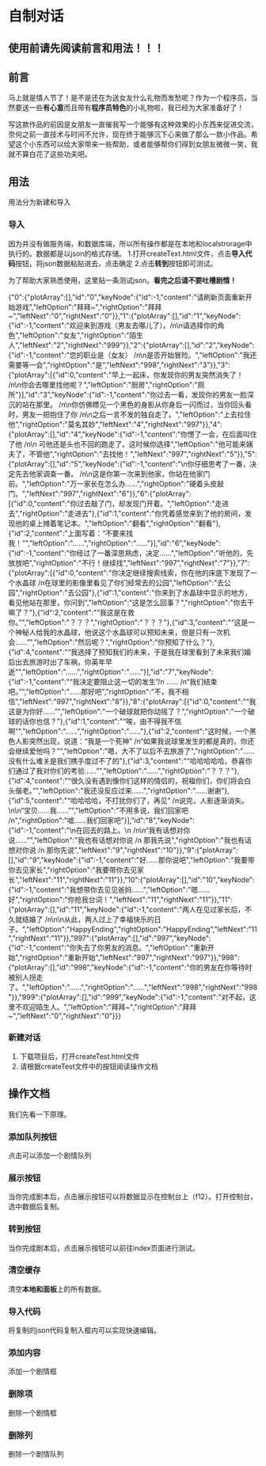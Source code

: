 # 自制对话

## 使用前请先阅读前言和用法！！！

## 前言
马上就是情人节了！是不是还在为送女友什么礼物而发愁呢？作为一个程序员，当然要送一些**有心意**而且带有**程序员特色**的小礼物啦，我已经为大家准备好了！

写这款作品的前因是女朋友一直催我写一个能够有这种效果的小东西来促进交流，奈何之前一直技术与时间不允许，现在终于能够沉下心来做了那么一款小作品。希望这个小东西可以给大家带来一些帮助，或者能够帮你们得到女朋友微微一笑，我就不算白花了这些功夫吧。

## 用法
用法分为新建和导入
### 导入
因为并没有做服务端，和数据库端，所以所有操作都是在本地和localstrorage中执行的。数据都是以json的格式存储。
1.打开createText.html文件，点击**导入代码**按钮，将json数据粘贴进去，点击确定
2.点击**转到**按钮即可测试。

为了帮助大家熟悉使用，这里贴一条测试json。**看完之后请不要吐槽剧情！**

{"0":{"plotArray":[],"id":"0","keyNode":{"id":-1,"content":"请刷新页面重新开始游戏","leftOption":"拜拜~","rightOption":"拜拜~","leftNext":"0","rightNext":"0"}},"1":{"plotArray":[],"id":"1","keyNode":{"id":-1,"content":"欢迎来到游戏（男友去哪儿了）。/n\n请选择你的角色","leftOption":"女友","rightOption":"陌生人","leftNext":"2","rightNext":"999"}},"2":{"plotArray":[],"id":"2","keyNode":{"id":-1,"content":"您的职业是（女友） /n\n是否开始冒险。","leftOption":"我还需要等一会","rightOption":"是","leftNext":"998","rightNext":"3"}},"3":{"plotArray":[{"id":0,"content":"早上一起床，你发现你的男友突然消失了！ /n\n你会去哪里找他呢？","leftOption":"厨房","rightOption":"厕所"}],"id":"3","keyNode":{"id":-1,"content":"你过去一看，发现你的男友一脸深沉的站在那里。  /n\n你仿佛瞟见一个黑色的身影从你身后一闪而过，当你回头看时，男友一把抱住了你 /n\n之后一言不发的独自走了。","leftOption":"上去拉住他","rightOption":"莫名其妙","leftNext":"4","rightNext":"997"}},"4":{"plotArray":[],"id":"4","keyNode":{"id":-1,"content":"你愣了一会，在后面叫住了他 /n\n 可他还是头也不回的跑走了。这时候你选择","leftOption":"他可能来姨夫了，不管他","rightOption":"去找他！","leftNext":"997","rightNext":"5"}},"5":{"plotArray":[],"id":"5","keyNode":{"id":-1,"content":"\n你仔细思考了一番，决定先去他家调查一番。    /n\n这是你第一次来到他家，你站在他家门前。","leftOption":"万一家长在怎么办……","rightOption":"硬着头皮敲门。","leftNext":"997","rightNext":"6"}},"6":{"plotArray":[{"id":0,"content":"你过去敲了门，却发现门开着。","leftOption":"走进去","rightOption":"走进去"},{"id":1,"content":"你凭着感觉来到了他的房间，发现他的桌上摊着笔记本。","leftOption":"翻看","rightOption":"翻看"},{"id":2,"content":"上面写着：“不要来找我！”","leftOption":"……","rightOption":"……"}],"id":"6","keyNode":{"id":-1,"content":"你经过了一番深思熟虑，决定……","leftOption":"听他的，先放放吧","rightOption":"不行！继续找","leftNext":"997","rightNext":"7"}},"7":{"plotArray":[{"id":0,"content":"你决定继续搜索线索，你在他的床底下发现了一个水晶球  /n在球里的影像里看见了你们经常去的公园","leftOption":"去公园","rightOption":"去公园"},{"id":1,"content":"你来到了水晶球中显示的地方，看见他站在那里，你问到","leftOption":"这是怎么回事？","rightOption":"你去干嘛了？"},{"id":2,"content":"“我这是在救你。”","leftOption":"？？？","rightOption":"？？？"},{"id":3,"content":"“这是一个神秘人给我的水晶球，他说这个水晶球可以预知未来，但是只有一次机会……”","leftOption":"然后呢？","rightOption":"你预知了什么？"},{"id":4,"content":"“我选择了预知我们的未来，于是我在球里看到了未来我们婚后出去旅游时出了车祸，你英年早逝”","leftOption":"……","rightOption":"……"}],"id":"7","keyNode":{"id":-1,"content":"“我决定要阻止这一切的发生”/n  ……  /n“我们结束吧。”","leftOption":"……那好吧","rightOption":"不，我不相信","leftNext":"997","rightNext":"8"}},"8":{"plotArray":[{"id":0,"content":"“我这是为你好……”","leftOption":"一个破球就把你动摇了？","rightOption":"一个破球的话你也信？"},{"id":1,"content":"“唉，由不得我不信啊”","leftOption":"……","rightOption":"……"},{"id":2,"content":"这时候，一个黑色人影突然出现，说道：“我是一个死神” /n“如果我说球里发生的都是真的，你还会继续爱他吗？”","leftOption":"嗯，大不了以后不去旅游了","rightOption":"……没有什么难关是我们携手度过不了的"},{"id":3,"content":"“哈哈哈哈哈，恭喜你们通过了我对你们的考验……”","leftOption":"……","rightOption":"？？？"},{"id":4,"content":"“很久没有遇到像你们这样的情侣的，祝福你们，你们将会白头偕老。”","leftOption":"我还没反应过来……","rightOption":"……谢谢"},{"id":5,"content":"“哈哈哈哈，不打扰你们了，再见” /n说完，人影逐渐消失。\n\n“宝贝……我……”","leftOption":"不用多说，我们回家吧  /n","rightOption":"嘘……我们回家吧"}],"id":"8","keyNode":{"id":-1,"content":"\n在回去的路上。\n  /n\n“我有话想对你说……”","leftOption":"我也有话想对你说 /n 那我先说","rightOption":"我也有话想对你说 /n 那你先说","leftNext":"9","rightNext":"10"}},"9":{"plotArray":[],"id":"9","keyNode":{"id":-1,"content":"好……那你说吧","leftOption":"我要带你去见家长","rightOption":"我要带你去见家长","leftNext":"11","rightNext":"11"}},"10":{"plotArray":[],"id":"10","keyNode":{"id":-1,"content":"我想带你去见见爸妈……","leftOption":"嗯……好","rightOption":"你抢我台词！","leftNext":"11","rightNext":"11"}},"11":{"plotArray":[],"id":"11","keyNode":{"id":-1,"content":"两人在见过家长后，不久就结婚了 /n\n\n从此，两人过上了幸福快乐的日子。","leftOption":"HappyEnding","rightOption":"HappyEnding","leftNext":"11","rightNext":"11"}},"997":{"plotArray":[],"id":"997","keyNode":{"id":-1,"content":"你失去了你男友的消息。","leftOption":"重新开始","rightOption":"重新开始","leftNext":"997","rightNext":"997"}},"998":{"plotArray":[],"id":"998","keyNode":{"id":-1,"content":"你的男友在你等待时被别人拐走了。","leftOption":"……","rightOption":"……","leftNext":"998","rightNext":"998"}},"999":{"plotArray":[],"id":"999","keyNode":{"id":-1,"content":"对不起，这里不欢迎陌生人。","leftOption":"拜拜~","rightOption":"拜拜~","leftNext":"0","rightNext":"0"}}}


### 新建对话
1. 下载项目后，打开createTest.html文件
2. 请根据createTest文件中的按钮阅读操作文档




## 操作文档
我们先看一下原理。

### 添加队列按钮
  点击可以添加一个剧情队列
  
### 展示按钮
  当你完成剧本后，点击展示按钮可以将数据显示在控制台上（f12）。打开控制台，选中数据后复制。
  
### 转到按钮
  当你完成剧本后，点击展示按钮可以前往index页面进行测试。
 
### 清空缓存
  清空**本地和面板**上的所有数据。
  
### 导入代码
  将复制的json代码复制入框内可以实现快速编辑。
  
### 添加内容
  添加一个剧情框
  
### 删除项
  删除一个剧情框
  
### 删除列
  删除一个剧情队列




